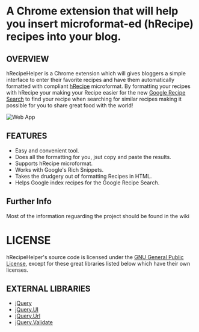 # A Chrome extension that will help you insert microformat-ed (hRecipe) recipes into your blog.

## OVERVIEW
hRecipeHelper is a Chrome extension which will gives bloggers a simple interface to enter their favorite recipes and have them automatically formatted with compliant [hRecipe](http://microformats.org/wiki/hrecipe) microformat. By formatting your recipes with hRecipe your making your Recipe easier for the new [Google Recipe Search](http://www.google.com/landing/recipes/) to find your recipe when searching for similar recipes making it possible for you to share great food with the world!

![Web App](https://lh4.googleusercontent.com/_siA-HB1thIA/TX91yJokbNI/AAAAAAAAAOU/w0c7OOtld1g/hRecipeHelper-popup.png)

## FEATURES

- Easy and convenient tool.
- Does all the formatting for you, jsut copy and paste the results. 
- Supports hRecipe microformat.
- Works with Google's Rich Snippets.
- Takes the drudgery out of formatting Recipes in HTML.
- Helps Google index recipes for the Google Recipe Search.

## Further Info
Most of the information reguarding the project should be found in the wiki

# LICENSE

hRecipeHelper's source code is licensed under the
[GNU General Public License](http://www.gnu.org/licenses/gpl.html),
except for these great libraries listed below which have their own licenses.

## EXTERNAL LIBRARIES

- [jQuery](http://jqueryui.com/)
- [jQuery.UI](http://plugins.jquery.com/project/TextAreaResizer)
- [jQuery.Url](http://github.com/allmarkedup/jQuery-URL-Parser)
- [jQuery.Validate](http://github.com/jzaefferer/jquery-validation)